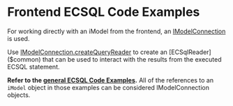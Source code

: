 # Frontend ECSQL Code Examples

For working directly with an iModel from the frontend, an [IModelConnection]($frontend) is used.

Use [IModelConnection.createQueryReader]($common) to create an [ECSqlReader]($common) that can be used to interact with the results from the executed ECSQL statement.

**Refer to the [general ECSQL Code Examples](../ECSQLCodeExamples.md).** All of the references to an `iModel` object in those examples can be considered IModelConnection objects.
